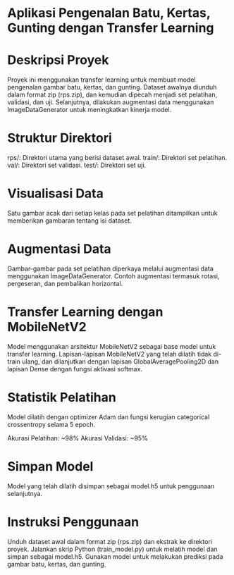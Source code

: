 # Aplikasi Pengenalan Batu, Kertas, Gunting dengan Transfer Learning
# Deskripsi Proyek
Proyek ini menggunakan transfer learning untuk membuat model pengenalan gambar batu, kertas, dan gunting. Dataset awalnya diunduh dalam format zip (rps.zip), dan kemudian dipecah menjadi set pelatihan, validasi, dan uji. Selanjutnya, dilakukan augmentasi data menggunakan ImageDataGenerator untuk meningkatkan kinerja model.

# Struktur Direktori
rps/: Direktori utama yang berisi dataset awal.
train/: Direktori set pelatihan.
val/: Direktori set validasi.
test/: Direktori set uji.
# Visualisasi Data
Satu gambar acak dari setiap kelas pada set pelatihan ditampilkan untuk memberikan gambaran tentang isi dataset.




# Augmentasi Data
Gambar-gambar pada set pelatihan diperkaya melalui augmentasi data menggunakan ImageDataGenerator. Contoh augmentasi termasuk rotasi, pergeseran, dan pembalikan horizontal.




# Transfer Learning dengan MobileNetV2
Model menggunakan arsitektur MobileNetV2 sebagai base model untuk transfer learning. Lapisan-lapisan MobileNetV2 yang telah dilatih tidak di-train ulang, dan dilanjutkan dengan lapisan GlobalAveragePooling2D dan lapisan Dense dengan fungsi aktivasi softmax.

# Statistik Pelatihan
Model dilatih dengan optimizer Adam dan fungsi kerugian categorical crossentropy selama 5 epoch.

Akurasi Pelatihan: ~98%
Akurasi Validasi: ~95%
# Simpan Model
Model yang telah dilatih disimpan sebagai model.h5 untuk penggunaan selanjutnya.

# Instruksi Penggunaan
Unduh dataset awal dalam format zip (rps.zip) dan ekstrak ke direktori proyek.
Jalankan skrip Python (train_model.py) untuk melatih model dan simpan sebagai model.h5.
Gunakan model untuk melakukan prediksi pada gambar batu, kertas, dan gunting.
